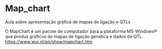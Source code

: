 # Map_chart
Aula sobre apresentação gráfica de mapas de ligação e QTLs

O MapChart é um pacote de computador para a plataforma MS-Windows® que produz gráficos de mapas de ligação genética e dados de QTL. https://www.wur.nl/en/show/mapchart.htm
